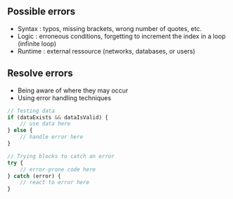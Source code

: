 ## Possible errors

* Syntax : typos, missing brackets, wrong number of quotes, etc.
* Logic : erroneous conditions, forgetting to increment the index in a loop (infinite loop)
* Runtime : external ressource (networks, databases, or users)

## Resolve errors

* Being aware of where they may occur
* Using error handling techniques

```javascript
// Testing data
if (dataExists && dataIsValid) {
    // use data here
} else {
    // handle error here
}

// Trying blocks to catch an error
try {
    // error-prone code here
} catch (error) {
    // react to error here
}
```
